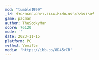 ```yaml
---
mod: "tumble1999"
_id: d38c0600-83c1-11ee-bad8-99547cb91b8f
game: pacman
author: TheSockyMan
score: 76120
mode: ''
date: 2023-11-15
platform: PC
method: Vanilla
media: 'https://ibb.co/8D45rCR'
---
```


